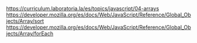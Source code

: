 https://curriculum.laboratoria.la/es/topics/javascript/04-arrays
https://developer.mozilla.org/es/docs/Web/JavaScript/Reference/Global_Objects/Array/sort
https://developer.mozilla.org/es/docs/Web/JavaScript/Reference/Global_Objects/Array/forEach